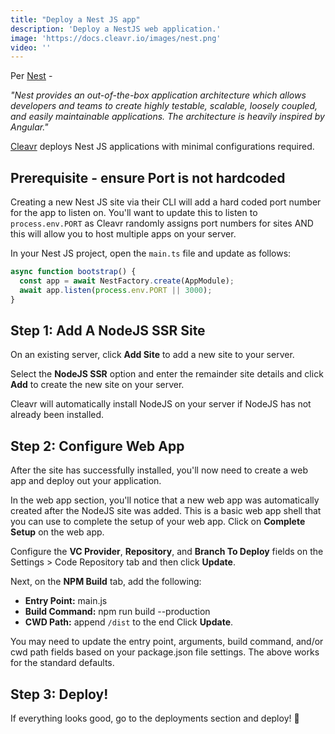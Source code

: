 ```yaml
---
title: "Deploy a Nest JS app"
description: 'Deploy a NestJS web application.'
image: 'https://docs.cleavr.io/images/nest.png'
video: ''
---
```


Per [Nest](https://nestjs.com) - 

*"Nest provides an out-of-the-box application architecture which allows developers and teams to create highly testable, scalable, loosely 
coupled, and easily maintainable applications. The architecture is heavily inspired by Angular."*

[Cleavr](https://cleavr.io) deploys Nest JS applications with minimal configurations required. 

## Prerequisite - ensure Port is not hardcoded

Creating a new Nest JS site via their CLI will add a hard coded port number for the app to listen on. You'll want to update this to listen to `process.env.PORT`
as Cleavr randomly assigns port numbers for sites AND this will allow you to host multiple apps on your server. 

In your Nest JS project, open the `main.ts` file and update as follows: 

```typescript
async function bootstrap() {
  const app = await NestFactory.create(AppModule);
  await app.listen(process.env.PORT || 3000);
}
```

## Step 1: Add A NodeJS SSR Site

On an existing server, click **Add Site** to add a new site to your server. 

Select the **NodeJS SSR** option and enter the remainder site details and click **Add** to create the new site on your server. 

Cleavr will automatically install NodeJS on your server if NodeJS has not already been installed.  



## Step 2: Configure Web App

After the site has successfully installed, you'll now need to create a web app and deploy out your application. 

In the web app section, you'll notice that a new web app was automatically created after the NodeJS site was added. This is a basic web app shell
that you can use to complete the setup of your web app. Click on **Complete Setup** on the web app. 

Configure the **VC Provider**, **Repository**, and **Branch To Deploy** fields on the Settings > Code Repository tab and then click **Update**.

Next, on the **NPM Build** tab, add the following: 
- **Entry Point:** main.js
- **Build Command:** npm run build --production
- **CWD Path:** append `/dist` to the end
Click **Update**. 

<base-info>
You may need to update the entry point, arguments, build command, and/or cwd path fields based on your package.json file settings. 
The above works for the standard defaults.
</base-info>

## Step 3: Deploy! 
If everything looks good, go to the deployments section and deploy! 🚀
